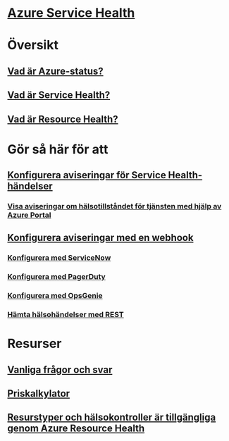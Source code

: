 # [Azure Service Health](index.md)

# Översikt
## [Vad är Azure-status?](azure-status-overview.md)
## [Vad är Service Health?](service-health-overview.md)
## [Vad är Resource Health?](resource-health-overview.md)
# Gör så här för att
## [Konfigurera aviseringar för Service Health-händelser](../monitoring-and-diagnostics/monitoring-activity-log-alerts-on-service-notifications.md?toc=%2fazure%2fservice-health%2ftoc.json)
### [Visa aviseringar om hälsotillståndet för tjänsten med hjälp av Azure Portal](../monitoring-and-diagnostics/monitoring-service-notifications.md?toc=%2fazure%2fservice-health%2ftoc.json)
## [Konfigurera aviseringar med en webhook](service-health-alert-webhook-guide.md)
### [Konfigurera med ServiceNow](service-health-alert-webhook-servicenow.md)
### [Konfigurera med PagerDuty](service-health-alert-webhook-pagerduty.md)
### [Konfigurera med OpsGenie](service-health-alert-webhook-opsgenie.md)
### [Hämta hälsohändelser med REST](service-health-rest.md)
# Resurser
## [Vanliga frågor och svar](resource-health-faq.md)
## [Priskalkylator](https://azure.microsoft.com/pricing/calculator/)
## [Resurstyper och hälsokontroller är tillgängliga genom Azure Resource Health](resource-health-checks-resource-types.md)